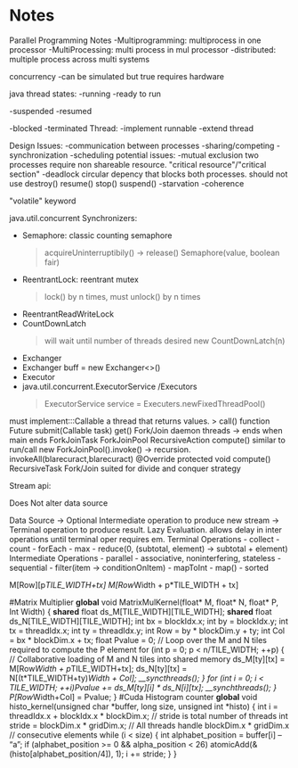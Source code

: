 # Notes
Parallel Programming Notes
-Multiprogramming: multiprocess in one processor
-MultiProcessing: multi process in mul processor
-distributed: multiple process across multi systems

concurrency
-can be simulated but true requires hardware

java thread states:
  -running
  -ready to run
  
  -suspended
  -resumed
  
  -blocked
  -terminated
Thread: 
  -implement runnable
  -extend thread
  
Design Issues:
  -communication between processes
  -sharing/competing
  -synchronization
  -scheduling
potential issues:
  -mutual exclusion
      two processes require non shareable resource. "critical resource"/"critical section"
  -deadlock
      circular depency that blocks both processes.
        should not use destroy() resume() stop() suspend()
  -starvation
  -coherence
  
  
"volatile" keyword

java.util.concurrent
Synchronizers:
  - Semaphore: classic counting semaphore
      > acquireUninterruptibily() -> release()
      > Semaphore(value, boolean fair)
  - ReentrantLock: reentrant mutex
      > lock() by n times, must unlock() by n times
  - ReentrantReadWriteLock
  - CountDownLatch
      > will wait until number of threads desired 
      new CountDownLatch(n)
  - Exchanger
  - Exchanger<T> buff = new Exchanger<>()
  - Executor
  -   java.util.concurrent.ExecutorService /Executors
      > ExecutorService service = Executers.newFixedThreadPool()
      > 
  must implement:::Callable<T> a thread that returns values. 
      > call() function
  Future<T> submit(Callable<T> task)
  get()
Fork/Join daemon threads -> ends when main ends
  ForkJoinTask
  ForkJoinPool
    RecursiveAction
       compute() similar to run/call
        new ForkJoinPool().invoke() -> recursion. invokeAll(blarecuract,blarecuract)
        @Override protected void compute()
    RecursiveTask
Fork/Join suited for divide and conquer strategy
  
Stream api:
  
  Does Not alter data source
  
  Data Source -> Optional Intermediate operation to produce new stream -> Terminal operation to produce result.
  Lazy Evaluation. allows delay in inter operations until terminal oper requires em.
  Terminal Operations
    - collect
    - count
    - forEach
    - max
    - reduce(0, (subtotal, element) -> subtotal + element)
  Intermediate Operations
    - parallel
      - associative, noninterfering, stateless
    - sequential
    - filter(item -> conditionOnItem)
    - mapToInt
    - map()
    - sorted
  
M[Row][p*TILE_WIDTH+tx]
M[Row*Width + p*TILE_WIDTH + tx]
  
#Matrix Multiplier
__global__ void MatrixMulKernel(float* M, float* N, float* P, Int Width)
{
  __shared__ float ds_M[TILE_WIDTH][TILE_WIDTH];
  __shared__ float ds_N[TILE_WIDTH][TILE_WIDTH];
  int bx = blockIdx.x; int by = blockIdx.y;
  int tx = threadIdx.x; int ty = threadIdx.y;
  int Row = by * blockDim.y + ty;
  int Col = bx * blockDim.x + tx;
  float Pvalue = 0;
  // Loop over the M and N tiles required to compute the P element
  for (int p = 0; p < n/TILE_WIDTH; ++p) {
    // Collaborative loading of M and N tiles into shared memory
    ds_M[ty][tx] = M[Row*Width + p*TILE_WIDTH+tx];
    ds_N[ty][tx] = N[(t*TILE_WIDTH+ty)*Width + Col];
    __syncthreads();
  }
  for (int i = 0; i < TILE_WIDTH; ++i)Pvalue += ds_M[ty][i] * ds_N[i][tx];
  __synchthreads();
  }
  P[Row*Width+Col] = Pvalue;
}
#Cuda Histogram counter
__global__ void histo_kernel(unsigned char *buffer,
long size, unsigned int *histo)
{
  int i = threadIdx.x + blockIdx.x * blockDim.x;
  // stride is total number of threads
  int stride = blockDim.x * gridDim.x;
  // All threads handle blockDim.x * gridDim.x
  // consecutive elements
  while (i < size) {
    int alphabet_position = buffer[i] – “a”;
    if (alphabet_position >= 0 && alpha_position < 26)
    atomicAdd(&(histo[alphabet_position/4]), 1);
    i += stride;
  }
}

